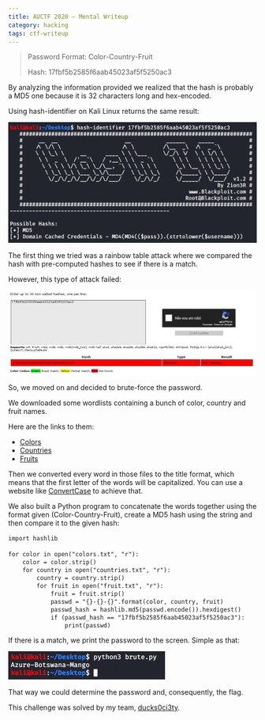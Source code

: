 ```yaml
---
title: AUCTF 2020 – Mental Writeup
category: hacking
tags: ctf-writeup
---
```


> Password Format: Color-Country-Fruit
>
> Hash: 17fbf5b2585f6aab45023af5f5250ac3

By analyzing the information provided we realized that the hash is probably a MD5 one because it is 32 characters long and hex-encoded.

Using hash-identifier on Kali Linux returns the same result:

![Output](/images/auctfmental1.png)

The first thing we tried was a rainbow table attack where we compared the hash with pre-computed hashes to see if there is a match.

However, this type of attack failed:

![Output](/images/auctfmental2.png)

So, we moved on and decided to brute-force the password.

We downloaded some wordlists containing a bunch of color, country and fruit names.

Here are the links to them:

- [Colors](https://raw.githubusercontent.com/imsky/wordlists/master/adjectives/colors.txt)
- [Countries](https://gist.githubusercontent.com/kalinchernev/486393efcca01623b18d/raw/daa24c9fea66afb7d68f8d69f0c4b8eeb9406e83/countries)
- [Fruits](https://raw.githubusercontent.com/imsky/wordlists/master/nouns/fruit.txt)

Then we converted every word in those files to the title format, which means that the first letter of the words will be capitalized. You can use a website like [ConvertCase](https://convertcase.net/) to achieve that.

We also built a Python program to concatenate the words together using the format given (Color-Country-Fruit), create a MD5 hash using the string and then compare it to the given hash:

```
import hashlib

for color in open("colors.txt", "r"):
    color = color.strip()
    for country in open("countries.txt", "r"):
        country = country.strip()
        for fruit in open("fruit.txt", "r"):
            fruit = fruit.strip()
            passwd = "{}-{}-{}".format(color, country, fruit)
            passwd_hash = hashlib.md5(passwd.encode()).hexdigest()
            if (passwd_hash == "17fbf5b2585f6aab45023af5f5250ac3"):
                print(passwd)
```

If there is a match, we print the password to the screen. Simple as that:

![Output](/images/auctfmental3.png)

That way we could determine the password and, consequently, the flag.

This challenge was solved by my team, [ducks0ci3ty](https://ctftime.org/team/114402).